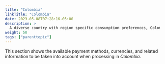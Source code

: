```yaml
---
title: "Colombia"
linkTitle: "Colombia"
date: 2023-05-08T07:28:16-05:00
description: >
  A diverse country with region specific consumption preferences, Colombians are early adopters of technology solutions while still clinging on to traditional habits. _**Colombia**_ is one of the startup hubs of Latin America and new electronic payment methods, including digital wallets, coexist with a diverse list of cash payment solutions.
weight: 50
tags: ["parenttopic"]
---
```


This section shows the available payment methods, currencies, and related information to be taken into account when processing in _Colombia_.